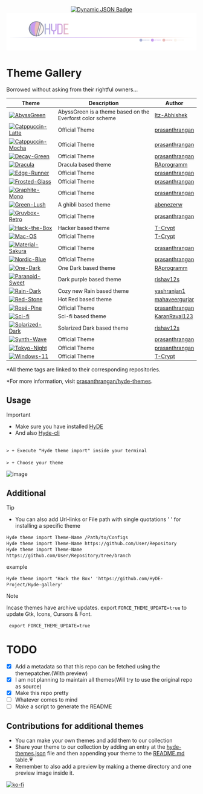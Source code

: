 <div align = center>
    <a href="https://discord.gg/AYbJ9MJez7">
<img alt="Dynamic JSON Badge" src="https://img.shields.io/badge/dynamic/json?url=https%3A%2F%2Fdiscordapp.com%2Fapi%2Finvites%2FmT5YqjaJFh%3Fwith_counts%3Dtrue&query=%24.approximate_member_count&suffix=%20members&style=for-the-badge&logo=discord&logoSize=auto&label=The%20HyDe%20Project&labelColor=ebbcba&color=c79bf0">
    </a>
</div>
<div align = center><img src="https://raw.githubusercontent.com/prasanthrangan/hyprdots/main/Source/assets/hyde_banner.png"><br></div>

# Theme Gallery
Borrowed without asking from their rightful owners...

| Theme | Description | Author |
|------------|-------------|--------|
| [![AbyssGreen](https://placehold.co/180x50/373C3F/83B38E?text=AbyssGreen&font=Oswald)](https://github.com/Itz-Abhishek-Tiwari/AbyssGreen)| AbyssGreen is a theme based on the Everforst color scheme  | [Itz-Abhishek](https://github.com/Itz-Abhishek-Tiwari) |
| [![Catppuccin-Latte](https://placehold.co/180x50/dd7878/eff1f5?text=Catppuccin+Latte&font=Oswald)](https://github.com/prasanthrangan/hyde-themes/tree/Catppuccin-Latte)| Official Theme  | [prasanthrangan](https://github.com/prasanthrangan) |
| [![Catppuccin-Mocha](https://placehold.co/180x50/b4befe/11111b?text=Catppuccin+Mocha&font=Oswald)](https://github.com/prasanthrangan/hyde-themes/tree/Catppuccin-Mocha)| Official Theme   | [prasanthrangan](https://github.com/prasanthrangan) |
| [![Decay-Green](https://placehold.co/180x50/14161E/95D3AF?text=Decay+Green&font=Oswald)](https://github.com/prasanthrangan/hyde-themes/tree/Decay-Green)| Official Theme   | [prasanthrangan](https://github.com/prasanthrangan) |
| [![Dracula](https://placehold.co/180x50/2B2E3B/607988?text=Dracula&font=Oswald)](https://github.com/RAprogramm/HyDe-Themes/tree/Dracula )| Dracula based theme  | [RAprogramm](https://github.com/RAprogramm) |
| [![Edge-Runner](https://placehold.co/180x50/fada16/000000?text=Edge+Runner&font=Oswald)](https://github.com/prasanthrangan/hyde-themes/tree/Edge-Runner)| Official Theme     | [prasanthrangan](https://github.com/prasanthrangan) |
| [![Frosted-Glass](https://placehold.co/180x50/7ed6ff/1e4c84?text=Frosted+Glass&font=Oswald)](https://github.com/prasanthrangan/hyde-themes/tree/Frosted-Glass)| Official Theme     | [prasanthrangan](https://github.com/prasanthrangan) |
| [![Graphite-Mono](https://placehold.co/180x50/222222/D9D9D9?text=Graphite+Mono&font=Oswald)](https://github.com/prasanthrangan/hyde-themes/tree/Graphite-Mono)| Official Theme     | [prasanthrangan](https://github.com/prasanthrangan) |
| [![Green-Lush](https://placehold.co/180x50/89E574/153550?text=Green+Lush&font=Oswald)](https://github.com/abenezerw/Green-Lush)| A ghibli based theme   |   [abenezerw](https://github.com/abenezerw ) |
| [![Gruvbox-Retro](https://placehold.co/180x50/353842/ADAE89?text=Gruvbox+Retro&font=Oswald)](https://github.com/prasanthrangan/hyde-themes/tree/Gruvbox-Retro)| Official Theme    | [prasanthrangan](https://github.com/prasanthrangan) |
| [![Hack-the-Box](https://placehold.co/180x50/061234/50AA09?text=Hack+the+Box&font=Oswald)]( https://github.com/HyDE-Project/hyde-gallery/tree/Hack-the-Box ) | Hacker based theme    | [T-Crypt](https://github.com/T-Crypt) |
| [![Mac-OS](https://placehold.co/180x50/857990/B9D7EA?text=Mac+OS&font=Oswald)](https://github.com/HyDE-Project/hyde-gallery/tree/Mac-Os)| Official Theme     | [T-Crypt](https://github.com/T-Crypt) |
| [![Material-Sakura](https://placehold.co/180x50/f2e9e1/b4637a?text=Material+Sakura&font=Oswald)](https://github.com/prasanthrangan/hyde-themes/tree/Material-Sakura) | Official Theme     | [prasanthrangan](https://github.com/prasanthrangan) |
| [![Nordic-Blue](https://placehold.co/180x50/7B98B8/CAD7E1?text=Nordic+Blue&font=Oswald)](https://github.com/prasanthrangan/hyde-themes/tree/Nordic-Blue) | Official Theme   | [prasanthrangan](https://github.com/prasanthrangan) |
| [![One-Dark](https://placehold.co/180x50/1E212B/5B6B76?text=One+Dark&font=Oswald)](https://github.com/RAprogramm/HyDe-Themes/tree/One-Dark)     | One Dark based theme        | [RAprogramm](https://github.com/RAprogramm) |
| [![Paranoid-Sweet](https://placehold.co/180x50/821595/51ABAB?text=Paranoid+Sweet&font=Oswald)](https://github.com/rishav12s/Paranoid-Sweet)  | Dark purple based theme     |  [rishav12s](https://github.com/rishav12s ) |
| [![Rain-Dark](https://placehold.co/180x50/1E2233/822195?text=Rain+Dark&font=Oswald)](https://github.com/rishav12s/Rain-Dark)  | Cozy new Rain based theme   |  [yashranjan1](https://github.com/yashranjan1 ) |
| [![Red-Stone](https://placehold.co/180x50/7E5655/C94342?text=Red+Stone&font=Oswald)](https://github.com/mahaveergurjar/Red-Stone )  | Hot Red based theme  | [mahaveergurjar](https://github.com/mahaveergurjar) |
| [![Rosé-Pine](https://placehold.co/180x50/c4a7e7/191724?text=Rosé+Pine&font=Oswald)](https://github.com/prasanthrangan/hyde-themes/tree/Rose-Pine)  | Official Theme    | [prasanthrangan](https://github.com/prasanthrangan) |
| [![Sci-fi](https://placehold.co/180x50/0D55B2/249CB6?text=Sci+fi&font=Oswald)](https://github.com/KaranRaval123/Sci-fi) | Sci-fi based theme       | [KaranRaval123](https://github.com/KaranRaval123) |
| [![Solarized-Dark](https://placehold.co/180x50/044655/259E9C?text=Solarized+Dark&font=Oswald)](https://github.com/rishav12s/Solarized-Dark) | Solarized Dark based theme  |  [rishav12s](https://github.com/rishav12s ) |
| [![Synth-Wave](https://placehold.co/180x50/495495/ff7edb?text=Synth+Wave&font=Oswald)](https://github.com/prasanthrangan/hyde-themes/tree/Synth-Wave)    | Official Theme       | [prasanthrangan](https://github.com/prasanthrangan) |
| [![Tokyo-Night](https://placehold.co/180x50/7aa2f7/24283b?text=Tokyo+Night&font=Oswald)](https://github.com/prasanthrangan/hyde-themes/tree/Tokyo-Night)  | Official Theme      | [prasanthrangan](https://github.com/prasanthrangan) |
| [![Windows-11](https://placehold.co/180x50/277AE6/D2DCFD?text=Windows+11&font=Oswald)](https://github.com/HyDE-Project/hyde-gallery/tree/Windows-11)   | Official Theme        | [T-Crypt](https://github.com/T-Crypt) |

*All theme tags are linked to their corresponding repositories.

*For more information, visit [prasanthrangan/hyde-themes](https://github.com/prasanthrangan/hyde-themes).



## Usage 

> [!IMPORTANT]
> + Make sure you have installed [HyDE](https://github.com/prasanthrangan/hyprdots)
> + And also [Hyde-cli](https://github.com/HyDE-Project/Hyde-cli)

```shell

> + Execute "Hyde theme import" inside your terminal

> + Choose your theme
```
![image](https://github.com/abenezerw/hyde-gallery/blob/hyde-gallery/HydeThemes.png)

## Additional

> [!TIP]
> + You can also add Url-links or File path with single quotations '  ' for installing a specific theme
```shell
Hyde theme import Theme-Name /Path/to/Configs
Hyde theme import Theme-Name https://github.com/User/Repository
Hyde theme import Theme-Name https://github.com/User/Repository/tree/branch
```
example
```
Hyde theme import 'Hack the Box' 'https://github.com/HyDE-Project/Hyde-gallery' 
```


> [!NOTE]
> Incase themes have archive updates. export `FORCE_THEME_UPDATE=true` to update Gtk, Icons, Cursors & Font.

```shell
 export FORCE_THEME_UPDATE=true
```

# TODO

- [x] Add a metadata so that this repo can be fetched using the themepatcher.(With preview)
- [x] I am not planning to maintain all themes(Will try to use the original repo as source)   
- [x] Make this repo pretty
- [ ] Whatever comes to mind
- [ ] Make a script to generate the README 

## Contributions for additional themes
+ You can make your own themes and add them to our collection
+ Share your theme to our collection by adding an entry at the [hyde-themes.json](https://github.com/HyDE-Project/hyde-gallery/blob/hyde-gallery/hyde-themes.json) file and then appending your theme to the [README.md](https://github.com/HyDE-Project/hyde-gallery/blob/hyde-gallery/README.md) table.💗
+ Remember to also add a preview by making a theme directory and one preview image inside it.

 [![ko-fi](https://ko-fi.com/img/githubbutton_sm.svg)](https://ko-fi.com/A0A3TECUZ) 
